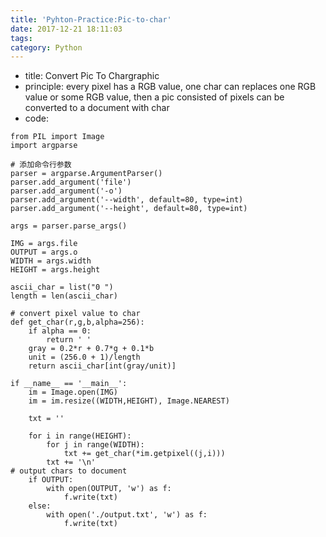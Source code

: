 ```yaml
---
title: 'Pyhton-Practice:Pic-to-char'
date: 2017-12-21 18:11:03
tags:
category: Python
---
```

- title: Convert Pic To Chargraphic
- principle: every pixel has a RGB value, one char can replaces one RGB value or some RGB value, then a pic consisted of pixels can be converted to a document with char
- code:<!-- more -->
```
from PIL import Image
import argparse

# 添加命令行参数
parser = argparse.ArgumentParser()
parser.add_argument('file')
parser.add_argument('-o')
parser.add_argument('--width', default=80, type=int)
parser.add_argument('--height', default=80, type=int)

args = parser.parse_args()

IMG = args.file
OUTPUT = args.o
WIDTH = args.width
HEIGHT = args.height

ascii_char = list("0 ")
length = len(ascii_char)

# convert pixel value to char
def get_char(r,g,b,alpha=256):
    if alpha == 0:
        return ' '
    gray = 0.2*r + 0.7*g + 0.1*b
    unit = (256.0 + 1)/length
    return ascii_char[int(gray/unit)]

if __name__ == '__main__':
    im = Image.open(IMG)
    im = im.resize((WIDTH,HEIGHT), Image.NEAREST)

    txt = ''

    for i in range(HEIGHT):
        for j in range(WIDTH):
            txt += get_char(*im.getpixel((j,i)))
        txt += '\n'
# output chars to document
    if OUTPUT:
        with open(OUTPUT, 'w') as f:
            f.write(txt)
    else:
        with open('./output.txt', 'w') as f:
            f.write(txt)
```
